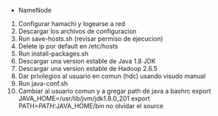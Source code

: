 - NameNode
1. Configurar hamachi y logearse a red
2. Descargar los archivos de configuracion
3. Run save-hosts.sh <fileName> (revisar permiso de ejecucion)
4. Delete ip por default en /etc/hosts
5. Run install-packages.sh
6. Descargar una version estable de Java 1.8 JDK
7. Descargar una version estable de Hadoop 2.6.5
8. Dar privilegios al usuario en comun (hdc) usando visudo manual
9. Run java-conf.sh
10. Cambiar al usuario comun y a gregar path de java a bashrc
	export JAVA_HOME=/usr/lib/jvm/jdk1.8.0_201
	export PATH=$PATH:$JAVA_HOME/bin
	no olvidar el source

